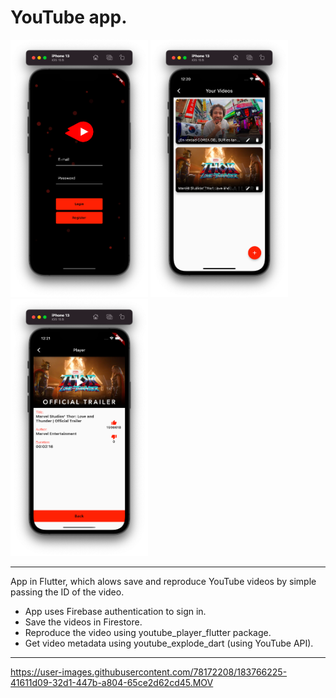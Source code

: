 # YouTube app.

[<img src="assets/images/login_s.png" width="220"/>](image.png)
[<img src="assets/images/videos_s.png" width="220"/>](image.png)
[<img src="assets/images/player_s.png" width="220"/>](image.png)

<hr>

App in Flutter, which alows save and reproduce YouTube videos by simple passing the ID of the video.
- App uses Firebase authentication to sign in.
- Save the videos in Firestore.
- Reproduce the video using youtube_player_flutter package.
- Get video metadata using youtube_explode_dart (using YouTube API).

<hr>



https://user-images.githubusercontent.com/78172208/183766225-41611d09-32d1-447b-a804-65ce2d62cd45.MOV

